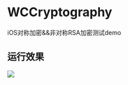 # WCCryptography
iOS对称加密&amp;&amp;非对称RSA加密测试demo

## 运行效果
![](http://p2bzzkn05.bkt.clouddn.com/18-6-5/83021619.jpg)

